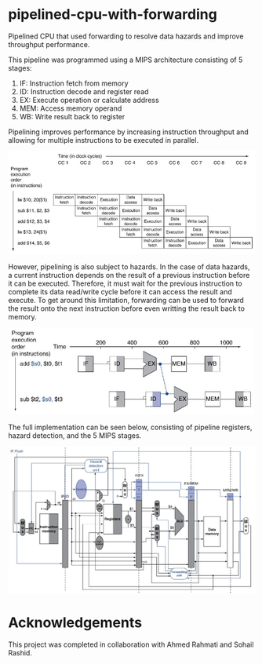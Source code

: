 # pipelined-cpu-with-forwarding
Pipelined CPU that used forwarding to resolve data hazards and improve throughput performance. 

This pipeline was programmed using a MIPS architecture consisting of 5 stages:
1. IF: Instruction fetch from memory
2. ID: Instruction decode and register read
3. EX: Execute operation or calculate address
4. MEM: Access memory operand
5. WB: Write result back to register

Pipelining improves performance by increasing instruction throughput and allowing for multiple instructions to be executed in parallel.

<img width="600" alt="pipelining example" src="https://github.com/iancabral/pipelined-cpu-with-forwarding/blob/master/images/pipelining.JPG">

However, pipelining is also subject to hazards. In the case of data hazards, a current instruction depends on the result of a previous instruction before it can be executed. Therefore, it must wait for the previous instruction to complete its data read/write cycle before it can access the result and execute. To get around this limitation, forwarding can be used to forward the result onto the next instruction before even writting the result back to memory.

<img width="500" alt="hazards" src="https://github.com/iancabral/pipelined-cpu-with-forwarding/blob/master/images/forwarding.JPG">

The full implementation can be seen below, consisting of pipeline registers, hazard detection, and the 5 MIPS stages.

<img width="800" alt="implementation" src="https://github.com/iancabral/pipelined-cpu-with-forwarding/blob/master/images/implementation.jpg">

# Acknowledgements
This project was completed in collaboration with Ahmed Rahmati and Sohail Rashid.